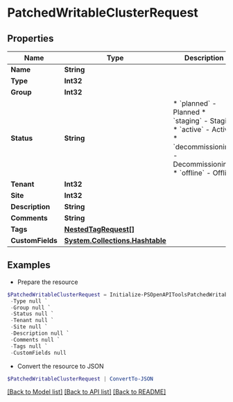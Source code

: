 # PatchedWritableClusterRequest
## Properties

Name | Type | Description | Notes
------------ | ------------- | ------------- | -------------
**Name** | **String** |  | [optional] 
**Type** | **Int32** |  | [optional] 
**Group** | **Int32** |  | [optional] 
**Status** | **String** | * &#x60;planned&#x60; - Planned * &#x60;staging&#x60; - Staging * &#x60;active&#x60; - Active * &#x60;decommissioning&#x60; - Decommissioning * &#x60;offline&#x60; - Offline | [optional] 
**Tenant** | **Int32** |  | [optional] 
**Site** | **Int32** |  | [optional] 
**Description** | **String** |  | [optional] 
**Comments** | **String** |  | [optional] 
**Tags** | [**NestedTagRequest[]**](NestedTagRequest.md) |  | [optional] 
**CustomFields** | [**System.Collections.Hashtable**](AnyType.md) |  | [optional] 

## Examples

- Prepare the resource
```powershell
$PatchedWritableClusterRequest = Initialize-PSOpenAPIToolsPatchedWritableClusterRequest  -Name null `
 -Type null `
 -Group null `
 -Status null `
 -Tenant null `
 -Site null `
 -Description null `
 -Comments null `
 -Tags null `
 -CustomFields null
```

- Convert the resource to JSON
```powershell
$PatchedWritableClusterRequest | ConvertTo-JSON
```

[[Back to Model list]](../README.md#documentation-for-models) [[Back to API list]](../README.md#documentation-for-api-endpoints) [[Back to README]](../README.md)

